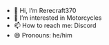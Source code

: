 - 👋 Hi, I’m Rerecraft370
- 👀 I’m interested in Motorcycles
- 📫 How to reach me: Discord
- 😄 Pronouns: he/him

<!---
Rerecraft370/Rerecraft370 is a ✨ special ✨ repository because its `README.md` (this file) appears on your GitHub profile.
You can click the Preview link to take a look at your changes.
--->
